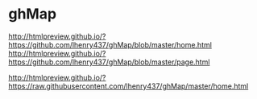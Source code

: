# ghMap
http://htmlpreview.github.io/?https://github.com/lhenry437/ghMap/blob/master/home.html
http://htmlpreview.github.io/?https://github.com/lhenry437/ghMap/blob/master/page.html

http://htmlpreview.github.io/?https://raw.githubusercontent.com/lhenry437/ghMap/master/home.html


